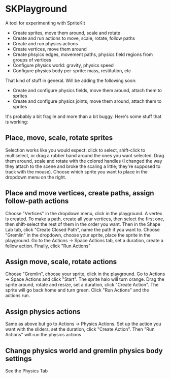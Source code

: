 #  SKPlayground

A tool for experimenting with SpriteKit

- Create sprites, move them around, scale and rotate
- Create and run actions to move, scale, rotate, follow paths
- Create and run physics actions
- Create vertices, move them around
- Create phsyics edges, movement paths, physics field regions from groups of vertices
- Configure physics world: gravity, physics speed
- Configure physics body per-sprite: mass, restitution, etc

That kind of stuff in general. Will be adding the following soon:

- Create and configure physics fields, move them around, attach them to sprites
- Create and configure physics joints, move them around, attach them to sprites

It's probably a bit fragile and more than a bit buggy. Here's some stuff that is working:

## Place, move, scale, rotate sprites

Selection works like you would expect: click to select, shift-click to multiselect, or
drag a rubber band around the ones you want selected. Drag them around, scale and rotate
with the colored handles (I changed the way they attach to the scene and broke the scaling
a little; they're supposed to track with the mouse). Choose which sprite you want to place
in the dropdown menu on the right.

## Place and move vertices, create paths, assign follow-path actions

Choose "Vertices" in the dropdown menu, click in the playground. A vertex is created. To make
a path, create all your vertices, then select the first one, then shift-select the rest of
them in the order you want. Then in the Shape Lab tab, click "Create Closed Path", name the
path if you want to. Choose "Gremlin" in the dropdown, choose your sprite, place the sprite
in the playground. Go to the Actions -> Space Actions tab, set a duration, create a follow action.
Finally, click "Run Actions" 

## Assign move, scale, rotate actions

Choose "Gremlin", choose your sprite, click in the playground. Go to Actions -> Space Actions and
click "Start". The sprite halo will turn orange. Drag the sprite around, rotate and resize,
set a duration, click "Create Action". The sprite will go back home and turn green. Click "Run Actions"
and the actions run.

## Assign physics actions

Same as above but go to Actions -> Physics Actions. Set up the action you want with the sliders, set
the duration, click "Create Action". Then "Run Actions" will run the physics actions

## Change physics world and gremlin physics body settings

See the Physics Tab
